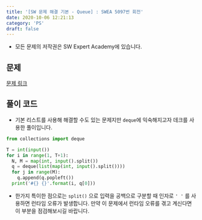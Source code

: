 ```yaml
---
title: '[SW 문제 해결 기본 - Queue] : SWEA 5097번 회전'
date: 2020-10-06 12:21:13
category: 'PS'
draft: false
---
```


- 모든 문제의 저작권은 SW Expert Academy에 있습니다.

## 문제

[문제 링크](https://swexpertacademy.com/main/learn/course/lectureProblemViewer.do)

## 풀이 코드

- 기본 리스트를 사용해 해결할 수도 있는 문제지만 `deque`에 익숙해지고자 데크를 사용한 풀이입니다.

```python
from collections import deque

T = int(input())
for i in range(1, T+1):
  N, M = map(int, input().split())
  q = deque(list(map(int, input().split())))
  for j in range(M):
    q.append(q.popleft())
  print('#{} {}'.format(i, q[0]))
```

- 한가지 특이한 점으로는 `split()` 으로 입력을 공백으로 구분할 때 인자로 `' '` 를 사용하면 런타임 오류가 발생합니다. 만약 이 문제에서 런타임 오류를 겪고 계신다면 이 부분을 점검해보시길 바랍니다.
